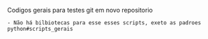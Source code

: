Codigos gerais para testes git em novo repositorio

    - Não há bilbiotecas para esse esses scripts, exeto as padroes python# s c r i p t s _ g e r a i s  
 